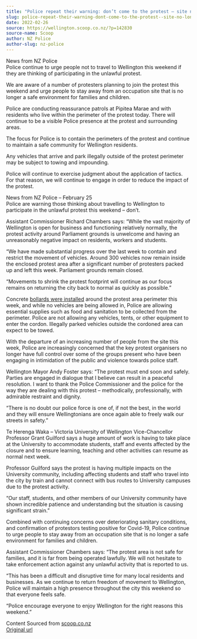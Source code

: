 ```yaml
---
title: "Police repeat their warning: don’t come to the protest – site no longer safe"
slug: police-repeat-their-warning-dont-come-to-the-protest--site-no-longer-safe
date: 2022-02-26
source: https://wellington.scoop.co.nz/?p=142830
source-name: Scoop
author: NZ Police
author-slug: nz-police
---
```

<p>News from NZ Police<br>
Police continue to urge people not to travel to Wellington this weekend if they are thinking of participating in the unlawful protest.</p>

<p><span id="more-142830"></span></p>

<p>We are aware of a number of protesters planning to join the protest this weekend and urge people to stay away from an occupation site that is no longer a safe environment for families and children.</p>

<p>Police are conducting reassurance patrols at Pipitea Marae and with residents who live within the perimeter of the protest today. There will continue to be a visible Police presence at the protest and surrounding areas.</p>

<p>The focus for Police is to contain the perimeters of the protest and continue to maintain a safe community for Wellington residents.</p>

<p>Any vehicles that arrive and park illegally outside of the protest perimeter may be subject to towing and impounding.</p>

<p>Police will continue to exercise judgment about the application of tactics. For that reason, we will continue to engage in order to reduce the impact of the protest.</p>

<p>News from NZ Police – February 25<br>
Police are warning those thinking about travelling to Wellington to participate in the unlawful protest this weekend – don’t.</p>

<p>Assistant Commissioner Richard Chambers says: “While the vast majority of Wellington is open for business and functioning relatively normally, the protest activity around Parliament grounds is unwelcome and having an unreasonably negative impact on residents, workers and students.</p>

<p>“We have made substantial progress over the last week to contain and restrict the movement of vehicles. Around 300 vehicles now remain inside the enclosed protest area after a significant number of protesters packed up and left this week. Parliament grounds remain closed.</p>

<p>“Movements to shrink the protest footprint will continue as our focus remains on returning the city back to normal as quickly as possible.”</p>

<p>Concrete <a href="https://wellington.scoop.co.nz/?p=142786">bollards were installed</a> around the protest area perimeter this week, and while no vehicles are being allowed in, Police are allowing essential supplies such as food and sanitation to be collected from the perimeter. Police are not allowing any vehicles, tents, or other equipment to enter the cordon. Illegally parked vehicles outside the cordoned area can expect to be towed.</p>

<p>With the departure of an increasing number of people from the site this week, Police are increasingly concerned that the key protest organisers no longer have full control over some of the groups present who have been engaging in intimidation of the public and violence towards police staff.</p>

<p>Wellington Mayor Andy Foster says: “The protest must end soon and safely. Parties are engaged in dialogue that I believe can result in a peaceful resolution. I want to thank the Police Commissioner and the police for the way they are dealing with this protest – methodically, professionally, with admirable restraint and dignity.</p>

<p>“There is no doubt our police force is one of, if not the best, in the world and they will ensure Wellingtonians are once again able to freely walk our streets in safety.”</p>

<p>Te Herenga Waka – Victoria University of Wellington Vice-Chancellor Professor Grant Guilford says a huge amount of work is having to take place at the University to accommodate students, staff and events affected by the closure and to ensure learning, teaching and other activities can resume as normal next week.</p>

<p>Professor Guilford says the protest is having multiple impacts on the University community, including affecting students and staff who travel into the city by train and cannot connect with bus routes to University campuses due to the protest activity.</p>

<p>“Our staff, students, and other members of our University community have shown incredible patience and understanding but the situation is causing significant strain.”</p>

<p>Combined with continuing concerns over deteriorating sanitary conditions, and confirmation of protestors testing positive for Covid-19, Police continue to urge people to stay away from an occupation site that is no longer a safe environment for families and children.</p>

<p>Assistant Commissioner Chambers says: “The protest area is not safe for families, and it is far from being operated lawfully. We will not hesitate to take enforcement action against any unlawful activity that is reported to us.</p>

<p>“This has been a difficult and disruptive time for many local residents and businesses. As we continue to return freedom of movement to Wellington, Police will maintain a high presence throughout the city this weekend so that everyone feels safe.</p>

<p>“Police encourage everyone to enjoy Wellington for the right reasons this weekend.”</p>

<p>Content Sourced from <a href="http://www.scoop.co.nz/">scoop.co.nz</a><br>
<a href="http://www.scoop.co.nz/stories/AK202202/S00506.htm">Original url</a></p>